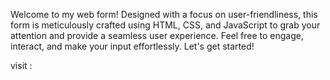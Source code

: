 Welcome to my web form! Designed with a focus on user-friendliness, this form is meticulously
crafted using HTML, CSS, and JavaScript to grab your attention and provide a seamless user experience. Feel free to
engage, interact, and make your input effortlessly. Let's get started!

visit : 
